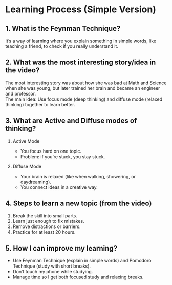 # Learning Process (Simple Version)  

## 1. What is the Feynman Technique?  
It’s a way of learning where you explain something in simple words, like teaching a friend, to check if you really understand it.  


## 2. What was the most interesting story/idea in the video?  
The most interesting story was about how she was bad at Math and Science when she was young, but later trained her brain and became an engineer and professor.  
The main idea: Use focus mode (deep thinking) and diffuse mode (relaxed thinking) together to learn better.  


## 3. What are Active and Diffuse modes of thinking?  

1. Active Mode  
   - You focus hard on one topic.  
   - Problem: if you’re stuck, you stay stuck.  

2. Diffuse Mode  
   - Your brain is relaxed (like when walking, showering, or daydreaming).  
   - You connect ideas in a creative way.  


## 4. Steps to learn a new topic (from the video)  
1. Break the skill into small parts.  
2. Learn just enough to fix mistakes.  
3. Remove distractions or barriers.  
4. Practice for at least 20 hours.  


## 5. How I can improve my learning?  
- Use Feynman Technique (explain in simple words) and Pomodoro Technique (study with short breaks).  
- Don’t touch my phone while studying.  
- Manage time so I get both focused study and relaxing breaks.  
